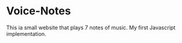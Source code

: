 # Voice-Notes
This ia small website that plays 7 notes of music. My first Javascript implementation.
